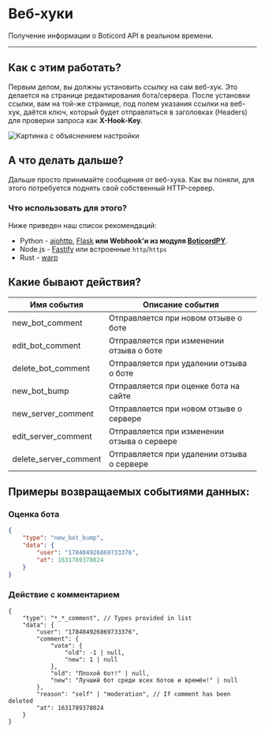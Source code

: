 # Веб-хуки

Получение информации о Boticord API в реальном времени.
_____

## Как с этим работать?

Первым делом, вы должны установить ссылку на сам веб-хук. Это делается на странице редактирования бота/сервера. После установки ссылки, вам на той-же странице, под полем указания ссылки на веб-хук, даётся ключ, который будет отправляться в заголовках (Headers) для проверки запроса как **X-Hook-Key**.

![Картинка с объяснением настройки](https://media.discordapp.net/attachments/928734933814497343/944487720699441192/assets2F-MTA7c_niON-8K1DJnTo2F-MjiBik8Bs-fMOJgByRd2F-MjiCGt9_B_2DfWSioHg2Fimage.png)

## А что делать дальше?

Дальше просто принимайте сообщения от веб-хука. Как вы поняли, для этого потребуется поднять свой собственный HTTP-сервер.

### Что использовать для этого? 

Ниже приведен наш список рекомендаций:

* Python - [aiohttp](https://docs.aiohttp.org/en/stable/), [Flask](https://flask.palletsprojects.com/en/2.0.x/) **или Webhook'и из модуля [BoticordPY](https://py.boticord.top/)**.
* Node.js - [Fastify](https://www.fastify.io) или встроенные `http`/`https`
* Rust - [warp](https://github.com/seanmonstar/warp)

## Какие бывают действия?

|    Имя события     |              Описание события             |
|--------------------|-------------------------------------------|
|    new_bot_comment     |      Отправляется при новом отзыве о боте          |
|    edit_bot_comment    |     Отправляется при изменении отзыва о боте       |
|   delete_bot_comment   |     Отправляется при удалении отзыва о боте      |
|      new_bot_bump      |    Отправляется при оценке бота на сайте         |
|   new_server_comment   |    Отправляется при новом отзыве о сервере     |
|   edit_server_comment  |    Отправляется при изменении отзыва о сервере   |
|  delete_server_comment |     Отправляется при удалении отзыва о сервере   |

## Примеры возвращаемых событиями данных:

### Оценка бота

```json
{
    "type": "new_bot_bump",
    "data": {
        "user": "178404926869733376",
        "at": 1631789378024
    }
}
```

### Действие с комментарием

```
{
    "type": "*_*_comment", // Types provided in list
    "data": {
        "user": "178404926869733376",
        "comment": {
            "vote": {
                "old": -1 | null,
                "new": 1 | null
            },
            "old": "Плохой бот!" | null,
            "new": "Лучший бот среди всех ботов и времён!" | null
        },
        "reason": "self" | "moderation", // If comment has been deleted
        "at": 1631789378024
    }
}
```

